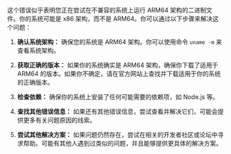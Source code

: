这个错误似乎表明您正在尝试在不兼容的系统上运行 ARM64 架构的二进制文件。你的系统可能是 x86 架构，而不是 ARM64。你可以通过以下步骤来解决这个问题：

1. **确认系统架构：** 确保您的系统是 ARM64 架构。你可以使用命令 `uname -m` 来查看系统架构。

2. **获取正确的版本：** 如果你的系统确实是 ARM64 架构，确保你下载了适用于 ARM64 的版本。如果你不确定，请在官方网站上查找并下载适用于你的系统的正确版本。

3. **检查依赖：** 确保你的系统上安装了任何可能需要的依赖项，如 Node.js 等。

4. **查找其他错误信息：** 如果还有其他错误信息，尝试查看并解决它们，可能会提供更多有关问题原因的线索。

5. **尝试其他解决方案：** 如果问题仍然存在，尝试在相关的开发者社区或论坛中寻求帮助。可能有其他人遇到过类似的问题，并且能够提供更具体的解决方案。
